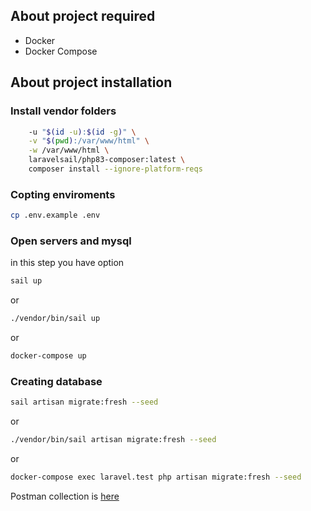 ## About project required 
- Docker 
- Docker Compose 

## About project installation
### Install vendor folders 
```sh docker run --rm \
    -u "$(id -u):$(id -g)" \
    -v "$(pwd):/var/www/html" \
    -w /var/www/html \
    laravelsail/php83-composer:latest \
    composer install --ignore-platform-reqs
```
### Copting enviroments 
```sh
cp .env.example .env
```

### Open servers and mysql  
in this step you have option
```sh 
sail up 
```
or 

```sh 
./vendor/bin/sail up 
```
or 
``` sh 
docker-compose up
```
### Creating database 
``` sh 
sail artisan migrate:fresh --seed 
```
or 
``` sh 
./vendor/bin/sail artisan migrate:fresh --seed 
```
or 
```sh 
docker-compose exec laravel.test php artisan migrate:fresh --seed 
```



Postman collection is [here](./Caseproject.postman_collection.json) 
